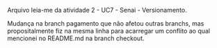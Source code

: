 Arquivo leia-me da atividade 2 -  UC7 - Senai - Versionamento.

Mudança na branch pagamento que não afetou outras branchs, mas propositalmente fiz na mesma linha para acarregar um conflito ao qual mencionei no README.md na branch checkout.
